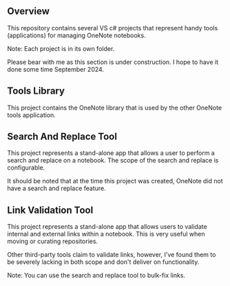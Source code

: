 ## Overview
This repository contains several VS c# projects that represent handy tools (applications) for managing OneNote notebooks.  

Note: Each project is in its own folder. 

Please bear with me as this section is under construction. I hope to have it done some time September 2024.  

## Tools Library
This project contains the OneNote library that is used by the other OneNote tools application.

## Search And Replace Tool
This project represents a stand-alone app that allows a user to perform a search and replace on a notebook. The scope of the search and replace is configurable.  

It should be noted that at the time this project was created, OneNote did not have a search and replace feature. 

## Link Validation Tool

This project represents a stand-alone app that allows users to validate internal and external links within a notebook. This is very useful when moving or curating repositories.  

Other third-party tools claim to validate links, however, I've found them to be severely lacking in both scope and don't deliver on functionality. 

Note: You can use the search and replace tool to bulk-fix links.
